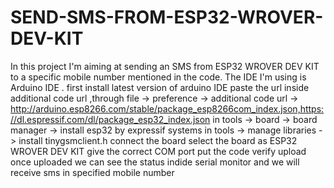 # SEND-SMS-FROM-ESP32-WROVER-DEV-KIT
In this project I'm aiming at sending an SMS from ESP32 WROVER DEV KIT  to a specific mobile number mentioned in the code. The IDE I'm using is Arduino IDE . 
first install latest version of arduino IDE
paste the url inside additional code url ,through file  ->  preference  ->  additional code url  -> http://arduino.esp8266.com/stable/package_esp8266com_index.json,https://dl.espressif.com/dl/package_esp32_index.json
in tools -> board -> board manager -> install esp32 by expressif systems
in tools -> manage libraries -> install tinygsmclient.h
connect the board 
select the board as ESP32 WROVER DEV KIT
give the correct COM port
put the code
verify
upload
once uploaded we can see the status indide serial monitor and we will receive sms in specified mobile number

